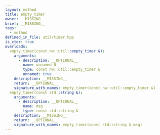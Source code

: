 ```yaml
---
layout: method
title: empty_timer
owner: __MISSING__
brief: __MISSING__
tags:
  - method
defined_in_file: util/timer.hpp
is_ctor: true
overloads:
  empty_timer(const nw::util::empty_timer &):
    arguments:
      - description: __OPTIONAL__
        name: unnamed-0
        type: const nw::util::empty_timer &
        unnamed: true
    description: __MISSING__
    return: __OPTIONAL__
    signature_with_names: empty_timer(const nw::util::empty_timer &)
  empty_timer(const std::string &):
    arguments:
      - description: __OPTIONAL__
        name: msg
        type: const std::string &
    description: __MISSING__
    return: __OPTIONAL__
    signature_with_names: empty_timer(const std::string & msg)
---
```

